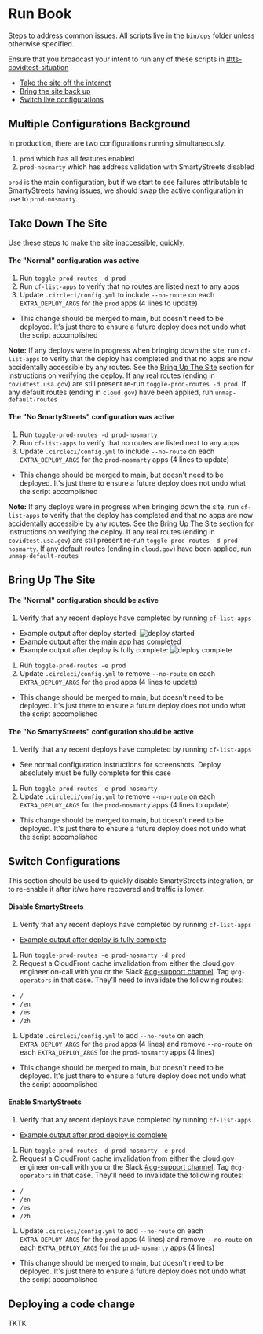 Run Book
========

Steps to address common issues. All scripts live in the `bin/ops` folder unless otherwise specified.

Ensure that you broadcast your intent to run any of these scripts in [#tts-covidtest-situation](https://gsa-tts.slack.com/archives/C02UHU3DRH6)

* [Take the site off the internet](#take-down-the-site)
* [Bring the site back up](#bring-up-the-site)
* [Switch live configurations](#switch-configurations)

## Multiple Configurations Background

In production, there are two configurations running simultaneously.

1. `prod` which has all features enabled
1. `prod-nosmarty` which has address validation with SmartyStreets disabled

`prod` is the main configuration, but if we start to see failures attributable to SmartyStreets having issues, we should swap the active configuration in use to `prod-nosmarty`.

## <a name="take-down-the-site"></a> Take Down The Site

Use these steps to make the site inaccessible, quickly.

#### The "Normal" configuration was active

1. Run `toggle-prod-routes -d prod`
1. Run `cf-list-apps` to verify that no routes are listed next to any apps
1. Update `.circleci/config.yml` to include `--no-route` on each `EXTRA_DEPLOY_ARGS` for the `prod` apps (4 lines to update)
  * This change should be merged to main, but doesn't need to be deployed. It's just there to ensure a future deploy does not undo what the script accomplished

**Note:** If any deploys were in progress when bringing down the site, run `cf-list-apps` to verify that the deploy has completed and that no apps are now accidentally accessible by any routes. See the [Bring Up The Site](#bring-up-the-site) section for instructions on verifying the deploy. If any real routes (ending in `covidtest.usa.gov`) are still present re-run `toggle-prod-routes -d prod`. If any default routes (ending in `cloud.gov`) have been applied, run `unmap-default-routes`

#### The "No SmartyStreets" configuration was active

1. Run `toggle-prod-routes -d prod-nosmarty`
1. Run `cf-list-apps` to verify that no routes are listed next to any apps
1. Update `.circleci/config.yml` to include `--no-route` on each `EXTRA_DEPLOY_ARGS` for the `prod-nosmarty` apps (4 lines to update)
  * This change should be merged to main, but doesn't need to be deployed. It's just there to ensure a future deploy does not undo what the script accomplished

**Note:** If any deploys were in progress when bringing down the site, run `cf-list-apps` to verify that the deploy has completed and that no apps are now accidentally accessible by any routes. See the [Bring Up The Site](#bring-up-the-site) section for instructions on verifying the deploy. If any real routes (ending in `covidtest.usa.gov`) are still present re-run `toggle-prod-routes -d prod-nosmarty`. If any default routes (ending in `cloud.gov`) have been applied, run `unmap-default-routes`

## <a name="bring-up-the-site"></a> Bring Up The Site

#### The "Normal" configuration should be active

1. Verify that any recent deploys have completed by running `cf-list-apps`
  * Example output after deploy started: ![deploy started](./screenshots/deploy_started.png)
  * [Example output after the main app has completed](./screenshots/mid_deploy.png)
  * Example output after deploy is fully complete: ![deploy complete](./screenshots/deploy_complete.png)
1. Run `toggle-prod-routes -e prod`
1. Update `.circleci/config.yml` to remove `--no-route` on each `EXTRA_DEPLOY_ARGS` for the `prod` apps (4 lines to update)
  * This change should be merged to main, but doesn't need to be deployed. It's just there to ensure a future deploy does not undo what the script accomplished

#### The "No SmartyStreets" configuration should be active

1. Verify that any recent deploys have completed by running `cf-list-apps`
  * See normal configuration instructions for screenshots. Deploy absolutely must be fully complete for this case
1. Run `toggle-prod-routes -e prod-nosmarty`
1. Update `.circleci/config.yml` to remove `--no-route` on each `EXTRA_DEPLOY_ARGS` for the `prod-nosmarty` apps (4 lines to update)
  * This change should be merged to main, but doesn't need to be deployed. It's just there to ensure a future deploy does not undo what the script accomplished

## <a name="switch-configurations"></a> Switch Configurations

This section should be used to quickly disable SmartyStreets integration, or to re-enable it after it/we have recovered and traffic is lower.

#### Disable SmartyStreets

1. Verify that any recent deploys have completed by running `cf-list-apps`
  * [Example output after deploy is fully complete](./screenshots/deploy_complete.png)
1. Run `toggle-prod-routes -e prod-nosmarty -d prod`
1. Request a CloudFront cache invalidation from either the cloud.gov engineer on-call with you or the Slack [#cg-support channel](https://gsa-tts.slack.com/archives/C09CR1Q9Z). Tag `@cg-operators` in that case. They'll need to invalidate the following routes:
  * `/`
  * `/en`
  * `/es`
  * `/zh`
1. Update `.circleci/config.yml` to add `--no-route` on each `EXTRA_DEPLOY_ARGS` for the `prod` apps (4 lines) and  remove `--no-route` on each `EXTRA_DEPLOY_ARGS` for the `prod-nosmarty` apps (4 lines)
  * This change should be merged to main, but doesn't need to be deployed. It's just there to ensure a future deploy does not undo what the script accomplished

#### Enable SmartyStreets

1. Verify that any recent deploys have completed by running `cf-list-apps`
  * [Example output after prod deploy is complete](./screenshots/mid_deploy.png)
1. Run `toggle-prod-routes -d prod-nosmarty -e prod`
1. Request a CloudFront cache invalidation from either the cloud.gov engineer on-call with you or the Slack [#cg-support channel](https://gsa-tts.slack.com/archives/C09CR1Q9Z). Tag `@cg-operators` in that case. They'll need to invalidate the following routes:
  * `/`
  * `/en`
  * `/es`
  * `/zh`
1. Update `.circleci/config.yml` to add `--no-route` on each `EXTRA_DEPLOY_ARGS` for the `prod` apps (4 lines) and  remove `--no-route` on each `EXTRA_DEPLOY_ARGS` for the `prod-nosmarty` apps (4 lines)
  * This change should be merged to main, but doesn't need to be deployed. It's just there to ensure a future deploy does not undo what the script accomplished

## Deploying a code change

TKTK
